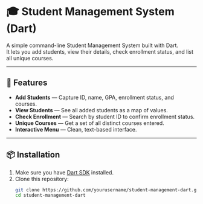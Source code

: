 # 🎓 Student Management System (Dart)

A simple command-line Student Management System built with Dart.  
It lets you add students, view their details, check enrollment status, and list all unique courses.

---

## 🚀 Features
- **Add Students** — Capture ID, name, GPA, enrollment status, and courses.
- **View Students** — See all added students as a map of values.
- **Check Enrollment** — Search by student ID to confirm enrollment status.
- **Unique Courses** — Get a set of all distinct courses entered.
- **Interactive Menu** — Clean, text-based interface.

---

## 📦 Installation
1. Make sure you have [Dart SDK](https://dart.dev/get-dart) installed.
2. Clone this repository:
   ```bash
   git clone https://github.com/yourusername/student-management-dart.git
   cd student-management-dart
